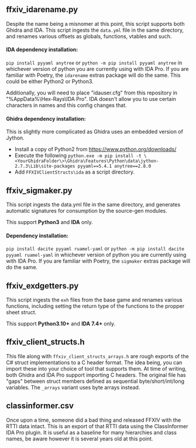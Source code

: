 ﻿## ffxiv_idarename.py
Despite the name being a misnomer at this point, this script supports both Ghidra and IDA. 
This script ingests the `data.yml` file in the same directory, and renames various offsets as globals, functions, vtables and such.
 
#### IDA dependency installation:
`pip install pyyaml anytree` or `python -m pip install pyyaml anytree` in whichever version of python you are currently using with IDA Pro.
If you are familiar with Poetry, the `idarename` extras package will do the same.
This could be either Python2 or Python3. 

Additionally, you will need to place "idauser.cfg" from this repository in "%AppData%\Hex-Rays\IDA Pro\". IDA doesn't allow you to use certain characters in names and this config changes that.

#### Ghidra dependency installation:
This is slightly more complicated as Ghidra uses an embedded version of Jython. 
- Install a copy of Python2 from https://www.python.org/downloads/
- Execute the following `python.exe -m pip install -t \<YourGhidraFolder\>\Ghidra\Features\Python\data\jython-2.7.3\Lib\site-packages pyyaml==5.4.1 anytree==2.8.0`
- Add `FFXIVClientStructs\ida` as a script directory.

## ffxiv_sigmaker.py
This script ingests the data.yml file in the same directory, and generates automatic signatures for consumption by the source-gen modules.

This support **Python3** and **IDA** only.

#### Dependency installation:
`pip install dacite pyyaml ruamel-yaml` or `python -m pip install dacite pyyaml ruamel-yaml` in whichever version of python you are currently using with IDA Pro.
If you are familiar with Poetry, the `sigmaker` extras package will do the same.

## ffxiv_exdgetters.py
This script ingests the `exh` files from the base game and renames various functions, including setting the return type of the functions to the propper sheet struct.

This support **Python3.10+** and **IDA 7.4+** only.

## ffxiv_client_structs.h
This file along with `ffxiv_client_structs_arrays.h` are rough exports of the C# struct implementations to a C header format.
The idea being, you can import these into your choice of tool that supports them. At time of writing, both Ghidra and IDA Pro support importing C headers.
The original file has "gaps" between struct members defined as sequential byte/short/int/long variables.
The `_arrays` variant uses byte arrays instead.

## classinformer.csv
Once upon a time, someone did a bad thing and released FFXIV with the RTTI data intact.
This is an export of that RTTI data using the ClassInformer IDA Pro plugin.
It is useful as a baseline for many hierarchies and class names, be aware however it is several years old at this point.
